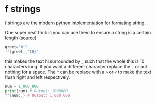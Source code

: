 # f strings

f strings are the modern python implementation for formating string.

One super neat trick is you can use them to ensure a string is a certain length ([source](https://youtu.be/dvqFNOhNIjM))

```python
greet="hi"
f"{greet:_^10}"
```

this makes the text hi surrounded by `_` such that the whole this is 10 characters long. If you want a different character replace the `_` or put nothing for a space. The `^` can be replace with a `>` or `<` to make the text flush right and left respectively.


```python
num = 1_000_000
print(num) # Output: 1000000
f"{num:,} # Output: 1,000,000
```

